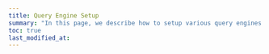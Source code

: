 ```yaml
---
title: Query Engine Setup
summary: "In this page, we describe how to setup various query engines for Hudi."
toc: true
last_modified_at:
---
```


